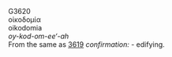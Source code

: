 G3620  
οἰκοδομία  
oikodomia  
*oy-kod-om-ee‘-ah*  
From the same as [3619](g3619) *confirmation:* - edifying.  

